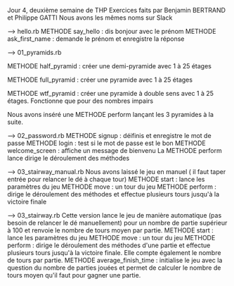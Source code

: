 Jour 4, deuxième semaine de THP
Exercices faits par Benjamin BERTRAND et Philippe GATTI
Nous avons les mêmes noms sur Slack



--> hello.rb
METHODE say_hello : dis bonjour avec le prénom
METHODE ask_first_name : demande le prénom et enregistre la réponse

--> 01_pyramids.rb

METHODE half_pyramid : créer une demi-pyramide avec 1 à 25 étages

METHODE full_pyramid : créer une pyramide avec 1 à 25 étages

METHODE wtf_pyramid : créer une pyramide à double sens avec 1 à 25 étages.
Fonctionne que pour des nombres impairs

Nous avons inséré une METHODE perform lançant les 3 pyramides à la suite.

--> 02_password.rb
METHODE signup : déifinis et enregistre le mot de passe
METHODE login : test si le mot de passe est le bon
METHODE welcome_screen : affiche un message de bienvenu
La METHODE perform lance dirige le déroulement des méthodes

--> 03_stairway_manual.rb
Nous avons laissé le jeu en manuel ( il faut taper entrée pour relancer le dé à chaque tour)
METHODE start : lance les paramètres du jeu
METHODE move : un tour du jeu
METHODE perform : dirige le déroulement des méthodes et effectue plusieurs tours jusqu'à la victoire finale

--> 03_stairway.rb
Cette version lance le jeu de manière automatique (pas besoin de relancer le dé manuellement) pour un nombre de partie supérieur à 100 et renvoie le nombre de tours moyen par partie.
METHODE start : lance les paramètres du jeu
METHODE move : un tour du jeu
METHODE perform : dirige le déroulement des méthodes d'une partie et effectue plusieurs tours jusqu'à la victoire finale. Elle compte également le nombre de tours par partie.
METHODE average_finish_time : initialise le jeu avec la question du nombre de parties jouées et permet de calculer le nombre de tours moyen qu'il faut pour gagner une partie.